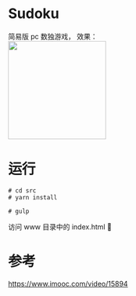 # Sudoku
简易版 pc 数独游戏，
效果：
<img src="https://img-blog.csdnimg.cn/20190207112308257.png" width=200 style="display: block;">

# 运行
```
# cd src
# yarn install

# gulp
```

访问 www 目录中的 index.html

# 参考
https://www.imooc.com/video/15894


